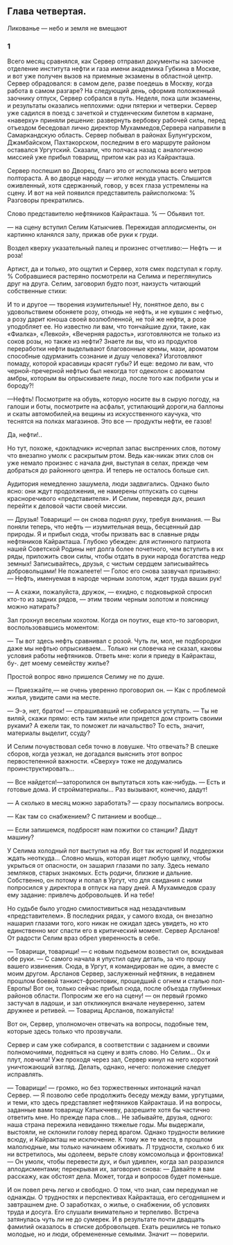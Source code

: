 ## Глава четвертая.
Ликованье — небо и земля не вмещают

### 1

Всего месяц сравнялся, как Сервер отправил документы на заочное отделение института нефти и газа имени академика Губкина в Москве, и вот уже получен вызов на приемные экзамены в областной центр.
Сервер обрадовался: в самом деле, разве поедешь в Москву, когда работа в самом разгаре? На следующий день, оформив положенный заочнику отпуск, Сервер собрался в путь.
Неделя, пока шли экзамены, и результаты оказались неплохими: одни пятерки и четверки.
Сервер уже садился в поезд с зачеткой и студенческим билетом в кармане, «наверху» приняли решение: развернуть вербовку рабочей силы, перед отъездом беседовал лично директор Мухаммедов,Сервера направили в Самаркандскую область.
Сервер побывал в районах Булунгурском, Джамбайском, Пахтакорском, последним в его маршруте районом оставался Ургутский.
Сказали, что полчаса назад с аналогичною миссией уже прибыл товарищ, притом как раз из Кайракташа.

Сервер поспешил во Дворец, благо это от исполкома всего метров полтораста.
А во дворце народу — иголке некуда упасть.
Слышится оживленный, хотя сдержанный, говор, у всех глаза устремлены на сцену.
И вот на ней появился представитель райисполкома:
% Разговоры прекратились.

Слово представителю нефтяников Кайракташа.
% — Обьявил тот.

— на сцену вступил Селим Катыкчиев.
Пережидая аплодисменты, он картинно кланялся залу, прижав обе руки к груди.

Воздел кверху указательный палец и произнес отчетливо:— Нефть — и роза!

Артист, да и только, это ощутил и Сервер, хотя смех подступал к горлу.
% Собравшиеся растеряно посмотрели на Селима и переглянулись друг на друга.
Селим, заговорил будто поэт, наизусть читающий собственные стихи:

И то и другое — творения изумительные!
Ну, понятное дело, вы с удовольствием обоняете розу, отнюдь не нефть, и не кувшин с нефтью, а розу дарит юноша своей возлюбленной, не той же нефти, а розе уподобляет ее.
Но известно ли вам, что тончайшие духи, такие, как «Фиалка», «Левкой», «Вечерняя радость», изготовляются не только из соков розы, но также из нефти?
Знаете ли вы, что из продуктов переработки нефти выделывают благовонные кремы, мази, ароматом способные одурманить сознание и душу человека? Изготовляют помаду, которой красавицы красят губы?
И еще: ведомо ли вам, что черной-пречерной нефтью был некогда тот одеколон с ароматом амбры, которым вы опрыскиваете лицо, после того как побрили усы и бороду?!

—Нефть!
Посмотрите на обувь, которую носите вы в сырую погоду, на галоши и боты, посмотрите на асфальт, устилающий дороги,на баллоны и скаты автомобилей,на вещины из искусственного каучука, что теснятся на полках магазинов.
Это все — продукты нефти, ее газов!

Да, нефти!..

Но тут, похоже, «докладчик» исчерпал запас выспренних слов, потому что внезапно умолк с раскрытым ртом.
Ведь как-никак этих слов он уже немало произнес с начала дня, выступая в селах, прежде чем добраться до районного центра.
И теперь не осталось больше сил.

Аудитория немедленно зашумела, люди задвигались.
Однако было ясно: они ждут продолжения, не намерены отпускать со сцены красноречивого «представителя».
И Селим, переведя дух, решил перейти к деловой части своей миссии.

— Друзья!
Товарищи!
— он снова поднял руку, требуя внимания.
— Вы поняли теперь, что нефть — изумительная вещь, бесценный дар природы.
Я и прибыл сюда, чтобы призвать вас в славные ряды нефтяников Кайракташа.
Глубоко убежден: для истинного патриота нашей Советской Родины нет долга более почетного, чем вступить в их ряды, приложить свои силы, чтобы отдать в руки народа богатства недр земных!
Записывайтесь, друзья, с чистым сердцем записывайтесь добровольцами!
Не пожалеете!
— Голос его снова зазвучал призывно:— Нефть, именуемая в народе черным золотом, ждет труда ваших рук!

— А скажи, пожалуйста, дружок, — ехидно, с подковыркой спросил кто-то из задних рядов, — этим твоим черным золотом и поясницу можно натирать?

Зал грохнул веселым хохотом.
Когда он поутих, еще кто-то заговорил, воспользовавшись моментом:

— Ты вот здесь нефть сравнивал с розой.
Чуть ли, мол, не подбородки даже мы нефтью опрыскиваем...
Только ни словечка не сказал, каковы условия работы нефтяников.
Ответь мне: коли я приеду в Кайракташ, бу-. дет моему семейству жилье?

Простой вопрос явно пришелся Селиму не по душе.

— Приезжайте,— не очень уверенно проговорил он.
— Как с проблемой жилья, увидите сами на месте.

— Э-э, нет, браток!
— спрашивавший не собирался уступать.
— Ты не виляй, скажи прямо: есть там жилье или придется дом строить своими руками?
А ежели так, то поможет ли начальство?
То есть, значит, материалы выделит, ссуду?

И Селим почувствовал себя точно в ловушке.
Что отвечать?
В спешке сборов, когда уезжал, не догадался выяснить этот вопрос первостепенной важности.
«Сверху» тоже не додумались проинструктировать...

— Все найдется!—заторопился он выпутаться хоть как-нибудь.
— Есть и готовые дома.
И стройматериалы...
Раз вызывают, конечно, дадут!

— А сколько в месяц можно заработать?
— сразу посыпались вопросы.

— Как там со снабжением?
С питанием и вообще...

— Если запишемся, подбросят нам пожитки со станции?
Дадут машину?

У Селима холодный пот выступил на лбу.
Вот так история!
И поддержки ждать неоткуда...
Словно мышь, которая ищет любую щелку, чтобы укрыться от опасности, он зашарил глазами по залу.
Здесь немало земляков, старых знакомых.
Есть родичи, близкие и дальние.
Собственно, он потому и попал в Ургут, что для свидания с ними попросился у директора в отпуск на пару дней.
А Мухаммедов сразу ему задание: привлечь добровольцев.
И на тебе!

Но судьбе было угодно смилостивиться над незадачливым «представителем».
В последних рядах, у самого входа, он внезапно нашарил глазами того, кого никак не ожидал здесь увидеть, но кто единственно мог спасти его в критический момент.
Сервер Арсланов!
От радости Селим враз обрел уверенность в себе.

— Товарищи, товарищи!
— с новым подъемом возвестил он, вскидывая обе руки.
— С самого начала я упустил одну деталь, за что прошу вашего извинения.
Сюда, в Ургут, я командирован не один, а вместе с моим другом.
Арсланов Сервер, заслуженный нефтяник, в недавнем прошлом боевой танкист-фронтовик, прошедший с огнем и сталью пол-Европы!
Вот он, только сейчас прибыл сюда, после объезда глубинных районов области.
Попросим же его на сцену!
— он первый громко застучал в ладоши, и зал откликнулся вначале неуверенно, затем дружнее и ретивей.
— Товарищ Арсланов, пожалуйста!

Вот он, Сервер, уполномочен отвечать на вопросы, подобные тем, которые здесь только что прозвучали.

Сервер и сам уже собирался, в соответствии с заданием и своими полномочиями, подняться на сцену и взять слово.
Но Селим...
Ох и плут, ловчила!
Уже проходя через зал, Сервер кинул на него короткий уничтожающий взгляд.
Делать, однако, нечего: положение следует исправлять.

— Товарищи!
— громко, но без торжественных интонаций начал Сервер.
— Я позволю себе продолжить беседу между вами, ургутцами, и теми, кто здесь представляет нефтяников Кайракташа.
И на вопросы, заданные вами товарищу Катыкчневу, разрешите хотя бы частично ответить мне.
Но прежде пара слов...
Не забывайте, друзья, одного: наша страна пережила невиданно тяжелые годы.
Мы выдержали, выстояли, не склонили голову перед врагом.
Однако трудности великие всюду, и Кайракташ не исключение.
К тому же те места, в прошлом малолюдные, мы только начинаем обживать.
Л трудности, сколько б их ни встретилось, мы одолеем, верьте слову комсомольца и фронтовика!
— Он умолк, чтобы перевести дух, и был удивлен, когда зал разразился аплодисментами; перекрывая их, заговорил снова: — Давайте я вам расскажу, как обстоят дела.
Может, тогда и вопросов будет поменьше.

И он повел речь легко и свободно.
О том, что знал, сам передумал не однажды.
О трудностях и перспективах Кайракташа, его сегодняшнем и завтрашнем дне.
О заработках, о жилье, о снабжении, об условиях труда и досуга.
Его слушали внимательно и терпеливо.
Встреча затянулась чуть ли не до сумерек.
И в результате почти двадцать фамилий оказалось в списке добровольцев.
Ехать решились не только молодые, но и люди, обремененные семьями.
Значит — поверили.
